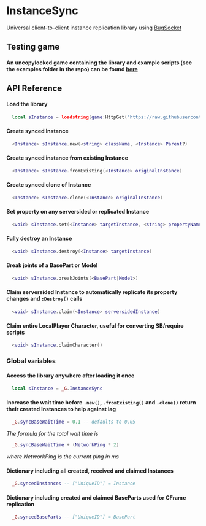 
# InstanceSync

Universal client-to-client instance replication library using [BugSocket](https://github.com/4DBug/Socket)


## Testing game

#### An uncopylocked game containing the library and example scripts (see the examples folder in the repo) can be found [here](https://www.roblox.com/games/113331189278524/bugsocket-instance-replication)



## API Reference

#### Load the library

```lua
  local sInstance = loadstring(game:HttpGet("https://raw.githubusercontent.com/someunknowndude/InstanceSync/refs/heads/main/InstanceSync.lua"))()
```

#### Create synced Instance

```lua
  <Instance> sInstance.new(<string> className, <Instance> Parent?)
```


#### Create synced instance from existing Instance

```lua
  <Instance> sInstance.fromExisting(<Instance> originalInstance)
```


#### Create synced clone of Instance

```lua
  <Instance> sInstance.clone(<Instance> originalInstance)
```


#### Set property on any serversided or replicated Instance

```lua
  <void> sInstance.set(<Instance> targetInstance, <string> propertyName, <any> value)
```


#### Fully destroy an Instance

```lua
  <void> sInstance.destroy(<Instance> targetInstance)
```


#### Break joints of a BasePart or Model

```lua
  <void> sInstance.breakJoints(<BasePart|Model>)
```


#### Claim serversided Instance to automatically replicate its property changes and `:Destroy()` calls

```lua
  <void> sInstance.claim(<Instance> serversidedInstance)
```


#### Claim entire LocalPlayer Character, useful for converting SB/require scripts

```lua
  <void> sInstance.claimCharacter()
```

### Global variables

#### Access the library anywhere after loading it once

```lua
  local sInstance = _G.InstanceSync
```


#### Increase the wait time before `.new()`, `.fromExisting()` and `.clone()` return their created Instances to help against lag

```lua
  _G.syncBaseWaitTime = 0.1 -- defaults to 0.05
```
*The formula for the total wait time is*
```lua 
  _G.syncBaseWaitTime + (NetworkPing * 2)
```
*where NetworkPing is the current ping in ms*


#### Dictionary including all created, received and claimed Instances

```lua
  _G.syncedInstances -- ["UniqueID"] = Instance
```


#### Dictionary including created and claimed BaseParts used for CFrame replication

```lua
  _G.syncedBaseParts -- ["UniqueID"] = BasePart
```
